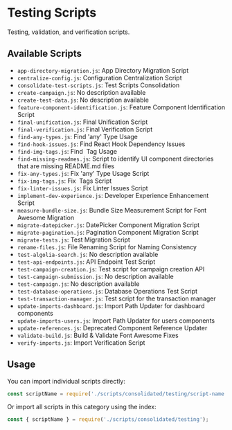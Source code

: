 # Testing Scripts

Testing, validation, and verification scripts.

## Available Scripts

- `app-directory-migration.js`: App Directory Migration Script
- `centralize-config.js`: Configuration Centralization Script
- `consolidate-test-scripts.js`: Test Scripts Consolidation
- `create-campaign.js`: No description available
- `create-test-data.js`: No description available
- `feature-component-identification.js`: Feature Component Identification Script
- `final-unification.js`: Final Unification Script
- `final-verification.js`: Final Verification Script
- `find-any-types.js`: Find 'any' Type Usage
- `find-hook-issues.js`: Find React Hook Dependency Issues
- `find-img-tags.js`: Find <img> Tag Usage
- `find-missing-readmes.js`: Script to identify UI component directories that are missing README.md files
- `fix-any-types.js`: Fix 'any' Type Usage Script
- `fix-img-tags.js`: Fix <img> Tags Script
- `fix-linter-issues.js`: Fix Linter Issues Script
- `implement-dev-experience.js`: Developer Experience Enhancement Script
- `measure-bundle-size.js`: Bundle Size Measurement Script for Font Awesome Migration
- `migrate-datepicker.js`: DatePicker Component Migration Script
- `migrate-pagination.js`: Pagination Component Migration Script
- `migrate-tests.js`: Test Migration Script
- `rename-files.js`: File Renaming Script for Naming Consistency
- `test-algolia-search.js`: No description available
- `test-api-endpoints.js`: API Endpoint Test Script
- `test-campaign-creation.js`: Test script for campaign creation API
- `test-campaign-submission.js`: No description available
- `test-campaign.js`: No description available
- `test-database-operations.js`: Database Operations Test Script
- `test-transaction-manager.js`: Test script for the transaction manager
- `update-imports-dashboard.js`: Import Path Updater for dashboard components
- `update-imports-users.js`: Import Path Updater for users components
- `update-references.js`: Deprecated Component Reference Updater
- `validate-build.js`: Build & Validate Font Awesome Fixes
- `verify-imports.js`: Import Verification Script

## Usage

You can import individual scripts directly:

```js
const scriptName = require('./scripts/consolidated/testing/script-name');
```

Or import all scripts in this category using the index:

```js
const { scriptName } = require('./scripts/consolidated/testing');
```
